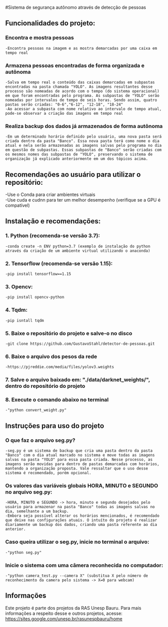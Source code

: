 #Sistema de segurança autônomo através de detecção de pessoas

## Funcionalidades do projeto:
### Encontra e mostra pessoas
	-Encontra pessoas na imagem e as mostra demarcadas por uma caixa em tempo real

### Armazena pessoas encontradas de forma organizada e autônoma
	-Salva em tempo real o conteúdo das caixas demarcadas em subpastas encontradas na pasta chamada "YOLO". As imagens resultantes desse processo são nomeadas de acordo com o tempo (do sistema operacional) em que foram encontradas pelo programa. As subpastas de "YOLO" serão nomeadas por intervalos de tempo de seis horas. Sendo assim, quatro pastas serão criadas: "0-6","6-12", "12-18", "18-24"
	-Ao acessar a subpasta com nome relativo ao intervalo de tempo atual, pode-se observar a criação das imagens em tempo real

### Realiza backup dos dados já armazenados de forma autônoma
	-Em um determinado horário definido pelo usuário, uma nova pasta será criada dentro da pasta "Banco". Essa nova pasta terá como nome o dia atual e nela serão armazenadas as imagens salvas pelo programa no dia em questão de subpastas. Essas subpastas de "Banco" serão criadas com os mesmos nomes das subpastas de "YOLO", preservando o sistema de organização já explicado anteriormente em um dos tópicos acima. 



## Recomendações ao usuário para utilizar o repositório:
   -Use o Conda para criar ambientes virtuais<br/>
   -Use cuda e cudnn para ter um melhor desempenho (verifique se a GPU é compatível)


## Instalação e recomendações:
### 1. Python (recomenda-se versão 3.7):
	-conda create -n ENV python=3.7 (exemplo de instalação do python através da criação de um ambiente virtual utilizando o anaconda)

### 2. Tensorflow (recomenda-se versão 1.15):
	-pip install tensorflow==1.15

### 3. Opencv:
	-pip install opencv-python

### 4. Tqdm:
	-pip isntall tqdm

### 5. Baixe o repositório do projeto e salve-o no disco
	-git clone https://github.com/GustavoStahl/detector-de-pessoas.git

### 6. Baixe o arquivo dos pesos da rede
	-https://pjreddie.com/media/files/yolov3.weights 
   
### 7. Salve o arquivo baixado em: "./data/darknet_weights/", dentro do repositório do projeto
   
### 8. Execute o comando abaixo no terminal
	-"python convert_weight.py"


## Instruções para uso do projeto

### O que faz o arquivo seg.py?
	-seg.py é um sistema de backup que cria uma pasta dentro da pasta "Banco" com o dia atual marcado no sistema e move todas as imagens salvas na pasta "YOLO" para essa pasta criada. Nesse processo, as imagens serão movidas para dentro de pastas demarcadas com horários, mantendo a organização proposta. Vale ressaltar que o uso desse sistema é recomendado, porém opcional.

### Os valores das variáveis globais HORA, MINUTO e SEGUNDO no arquivo seg.py:
 	-HORA, MINUTO e SEGUNDO -> hora, minuto e segundo desejados pelo usuário para armazenar na pasta "Banco" todas as imagens salvas no dia, semelhante a um backup.
	-Embora seja possível alterar os horários mencionados, é recomendado que deixe nas configurações atuais. O intuíto do projeto é realizar diariamente um backup dos dados, criando uma pasta referente ao dia anterior.

### Caso queira utilizar o seg.py, inicie no terminal o arquivo:
	-"python seg.py"

### Inicie o sistema com uma câmera reconhecida no computador:
  	-"python camera_test.py --camera X" (substitua X pelo número de reconhecimento da camera pelo sistema -> X=0 para webcam)
	
## Informações
   Este projeto é parte dos projetos da RAS Unesp Bauru. Para mais informações a respeito desse e outros projetos, acesse: https://sites.google.com/unesp.br/rasunespbauru/home

 
